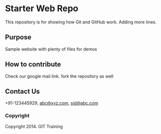 # Starter Web Repo

This repository is for showing how Git and GitHub work. Adding more lines.

## Purpose

Sample website with plenty of files for demos

## How to contribute

Check our google mail link. fork the repository as well

## Contact Us

+91-123445929, abc@xyz.com, sid@abc.com

### Copyright

Copyright 2014. GIT Training